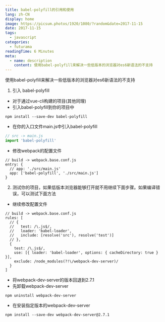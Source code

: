 ```yaml
---
title: babel-polyfill的引用和使用
lang: zh-CN
display: home
image: https://picsum.photos/1920/1080/?random&date=2017-11-15
date: 2017-11-15
tags:
  - javascript
categories:
  - futurama
readingTime: 6 Minutes
meta:
  - name: description
    content: 使用babel-polyfill来解决一些低版本的浏览器对es6新语法的不支持
--- 
```


使用babel-polyfill来解决一些低版本的浏览器对es6新语法的不支持

<!-- more -->

1. 引入 babel-polyfill
- 对于通过vue-cli构建的项目(其他同理)
- 引入babel-polyfill到你的项目中
```
npm install --save-dev babel-polyfill
```

- 在你的入口文件main.js中引入babel-polyfill
``` js
// src -> main.js
import 'babel-polyfill'
```

- 修改webpack的配置文件
```
// build -> webpack.base.conf.js
entry: {
  // app: './src/main.js'
  app: ['babel-polyfill', './src/main.js']
}
```

2. 测试你的项目，如果低版本浏览器能够打开就不用继续下面步骤。如果编译错误，可以测试下面方法

- 继续修改配置文件
```
// build -> webpack.base.conf.js
rules: [
  // {
  //   test: /\.js$/,
  //   loader: 'babel-loader',
  //   include: [resolve('src'), resolve('test')]
  // },
  {
    test: /\.js$/,
    use: [{ loader: 'babel-loader', options: { cacheDirectory: true } }],
    exclude: /node_modules(?!\/webpack-dev-server)/
  }
]
```

- 将webpack-dev-server的版本回退到2.7.1
- 先卸载webpack-dev-server
```
npm uninstall webpack-dev-server
```

- 在安装指定版本的webpack-dev-server
```
npm install --save-dev webpack-dev-server@2.7.1
```
